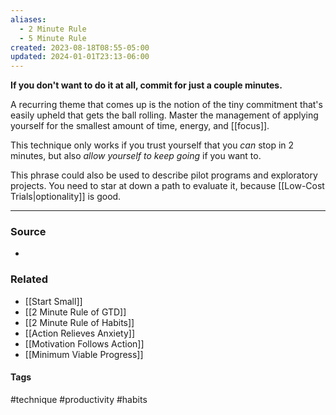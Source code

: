 ```yaml
---
aliases:
  - 2 Minute Rule
  - 5 Minute Rule
created: 2023-08-18T08:55-05:00
updated: 2024-01-01T23:13-06:00
---
```

**If you don't want to do it at all, commit for just a couple minutes.**

A recurring theme that comes up is the notion of the tiny commitment that's easily upheld that gets the ball rolling. Master the management of applying yourself for the smallest amount of time, energy, and [[focus]]. 

This technique only works if you trust yourself that you *can* stop in 2 minutes, but also *allow yourself to keep going* if you want to.

This phrase could also be used to describe pilot programs and exploratory projects. You need to star at down a path to evaluate it, because [[Low-Cost Trials|optionality]] is good.

---
### Source
- 

### Related
- [[Start Small]]
- [[2 Minute Rule of GTD]]
- [[2 Minute Rule of Habits]]
- [[Action Relieves Anxiety]]
- [[Motivation Follows Action]]
- [[Minimum Viable Progress]]

#### Tags
#technique #productivity #habits 